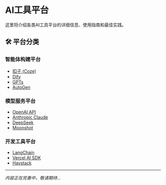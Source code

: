 # AI工具平台

这里将介绍各类AI工具平台的详细信息、使用指南和最佳实践。

## 🛠️ 平台分类

### 智能体构建平台
- [扣子 (Coze)](https://www.coze.cn/)
- [Dify](https://dify.ai/)
- [GPTs](https://openai.com/gpts)
- [AutoGen](https://microsoft.github.io/autogen/)

### 模型服务平台
- [OpenAI API](https://openai.com/api/)
- [Anthropic Claude](https://www.anthropic.com/)
- [DeepSeek](https://www.deepseek.com/)
- [Moonshot](https://www.moonshot.cn/)

### 开发工具平台
- [LangChain](https://www.langchain.com/)
- [Vercel AI SDK](https://sdk.vercel.ai/)
- [Haystack](https://haystack.deepset.ai/)

---

*内容正在完善中，敬请期待...*